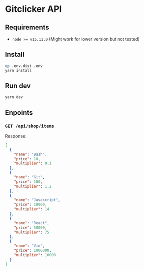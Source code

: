 # Gitclicker API

## Requirements

- `node >= v15.11.0` (Might work for lower version but not tested)

## Install

```bash
cp .env.dist .env
yarn install
```

## Run dev

```bash
yarn dev
```

## Enpoints

### `GET /api/shop/items`

Response:

```json
[
  {
    "name": "Bash",
    "price": 10,
    "multiplier": 0.1
  },
  {
    "name": "Git",
    "price": 100,
    "multiplier": 1.2
  },
  {
    "name": "Javascript",
    "price": 10000,
    "multiplier": 14
  },
  {
    "name": "React",
    "price": 50000,
    "multiplier": 75
  },
  {
    "name": "Vim",
    "price": 1000000,
    "multiplier": 10000
  }
]
```
